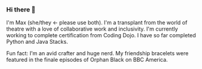 ### Hi there 👋

<!--
**mnsalz91/mnsalz91** is a ✨ _special_ ✨ repository because its `README.md` (this file) appears on your GitHub profile.

Here are some ideas to get you started:

- 🔭 I’m currently working on ...
- 🌱 I’m currently learning ...
- 👯 I’m looking to collaborate on ...
- 🤔 I’m looking for help with ...
- 💬 Ask me about ...
- 📫 How to reach me: ...
- 😄 Pronouns: ...
- ⚡ Fun fact: ...
-->

I'm Max (she/they <- please use both). I'm a transplant from the world of theatre with a love of collaborative work and inclusivity. I'm currently working to complete certification from Coding Dojo. I have so far completed Python and Java Stacks. 

Fun fact: I'm an avid crafter and huge nerd. My friendship bracelets were featured in the finale episodes of Orphan Black on BBC America.
